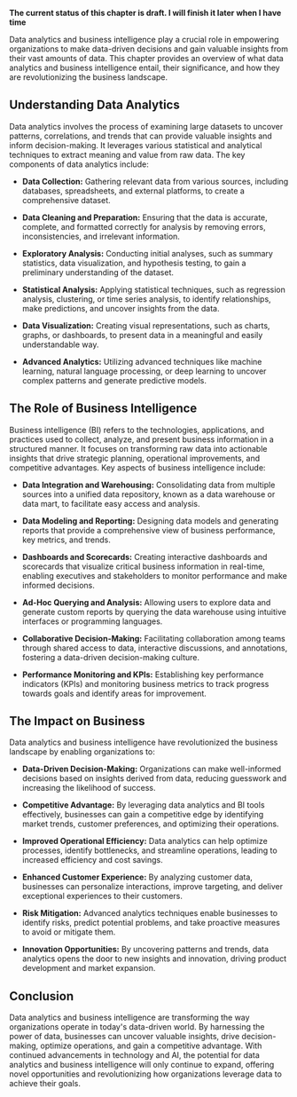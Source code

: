 **The current status of this chapter is draft. I will finish it later when I have time**

Data analytics and business intelligence play a crucial role in empowering organizations to make data-driven decisions and gain valuable insights from their vast amounts of data. This chapter provides an overview of what data analytics and business intelligence entail, their significance, and how they are revolutionizing the business landscape.

Understanding Data Analytics
----------------------------

Data analytics involves the process of examining large datasets to uncover patterns, correlations, and trends that can provide valuable insights and inform decision-making. It leverages various statistical and analytical techniques to extract meaning and value from raw data. The key components of data analytics include:

* **Data Collection:** Gathering relevant data from various sources, including databases, spreadsheets, and external platforms, to create a comprehensive dataset.

* **Data Cleaning and Preparation:** Ensuring that the data is accurate, complete, and formatted correctly for analysis by removing errors, inconsistencies, and irrelevant information.

* **Exploratory Analysis:** Conducting initial analyses, such as summary statistics, data visualization, and hypothesis testing, to gain a preliminary understanding of the dataset.

* **Statistical Analysis:** Applying statistical techniques, such as regression analysis, clustering, or time series analysis, to identify relationships, make predictions, and uncover insights from the data.

* **Data Visualization:** Creating visual representations, such as charts, graphs, or dashboards, to present data in a meaningful and easily understandable way.

* **Advanced Analytics:** Utilizing advanced techniques like machine learning, natural language processing, or deep learning to uncover complex patterns and generate predictive models.

The Role of Business Intelligence
---------------------------------

Business intelligence (BI) refers to the technologies, applications, and practices used to collect, analyze, and present business information in a structured manner. It focuses on transforming raw data into actionable insights that drive strategic planning, operational improvements, and competitive advantages. Key aspects of business intelligence include:

* **Data Integration and Warehousing:** Consolidating data from multiple sources into a unified data repository, known as a data warehouse or data mart, to facilitate easy access and analysis.

* **Data Modeling and Reporting:** Designing data models and generating reports that provide a comprehensive view of business performance, key metrics, and trends.

* **Dashboards and Scorecards:** Creating interactive dashboards and scorecards that visualize critical business information in real-time, enabling executives and stakeholders to monitor performance and make informed decisions.

* **Ad-Hoc Querying and Analysis:** Allowing users to explore data and generate custom reports by querying the data warehouse using intuitive interfaces or programming languages.

* **Collaborative Decision-Making:** Facilitating collaboration among teams through shared access to data, interactive discussions, and annotations, fostering a data-driven decision-making culture.

* **Performance Monitoring and KPIs:** Establishing key performance indicators (KPIs) and monitoring business metrics to track progress towards goals and identify areas for improvement.

The Impact on Business
----------------------

Data analytics and business intelligence have revolutionized the business landscape by enabling organizations to:

* **Data-Driven Decision-Making:** Organizations can make well-informed decisions based on insights derived from data, reducing guesswork and increasing the likelihood of success.

* **Competitive Advantage:** By leveraging data analytics and BI tools effectively, businesses can gain a competitive edge by identifying market trends, customer preferences, and optimizing their operations.

* **Improved Operational Efficiency:** Data analytics can help optimize processes, identify bottlenecks, and streamline operations, leading to increased efficiency and cost savings.

* **Enhanced Customer Experience:** By analyzing customer data, businesses can personalize interactions, improve targeting, and deliver exceptional experiences to their customers.

* **Risk Mitigation:** Advanced analytics techniques enable businesses to identify risks, predict potential problems, and take proactive measures to avoid or mitigate them.

* **Innovation Opportunities:** By uncovering patterns and trends, data analytics opens the door to new insights and innovation, driving product development and market expansion.

Conclusion
----------

Data analytics and business intelligence are transforming the way organizations operate in today's data-driven world. By harnessing the power of data, businesses can uncover valuable insights, drive decision-making, optimize operations, and gain a competitive advantage. With continued advancements in technology and AI, the potential for data analytics and business intelligence will only continue to expand, offering novel opportunities and revolutionizing how organizations leverage data to achieve their goals.
